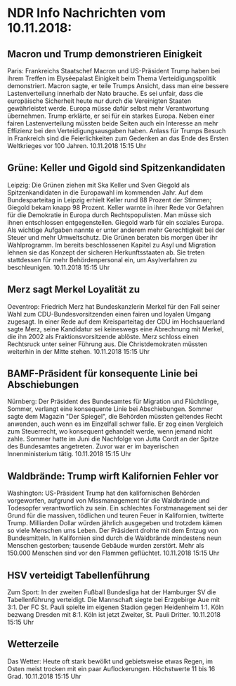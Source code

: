 # NDR Info Nachrichten vom 10.11.2018:


## Macron und Trump demonstrieren Einigkeit
Paris: Frankreichs Staatschef Macron und US-Präsident Trump haben bei ihrem Treffen im Elyséepalast Einigkeit beim Thema Verteidigungspolitik demonstriert. Macron sagte, er teile Trumps Ansicht, dass man eine bessere Lastenverteilung innerhalb der Nato brauche. Es sei unfair, dass die europäische Sicherheit heute nur durch die Vereinigten Staaten gewährleistet werde. Europa müsse dafür selbst mehr Verantwortung übernehmen. Trump erklärte, er sei für ein starkes Europa. Neben einer fairen Lastenverteilung müssten beide Seiten auch ein Interesse an mehr Effizienz bei den Verteidigungsausgaben haben. Anlass für Trumps Besuch in Frankreich sind die Feierlichkeiten zum Gedenken an das Ende des Ersten Weltkrieges vor 100 Jahren. 10.11.2018 15:15 Uhr 

## Grüne: Keller und Gigold sind Spitzenkandidaten
Leipzig: Die Grünen ziehen mit Ska Keller und Sven Giegold als Spitzenkandidaten in die Europawahl im kommenden Jahr. Auf dem Bundesparteitag in Leipzig erhielt Keller rund 88 Prozent der Stimmen; Giegold bekam knapp 98 Prozent. Keller warnte in ihrer Rede vor Gefahren für die Demokratie in Europa durch Rechtspopulisten. Man müsse sich ihnen entschlossen entgegenstellen. Giegold warb für ein soziales Europa. Als wichtige Aufgaben nannte er unter anderem mehr Gerechtigkeit bei der Steuer und mehr Umweltschutz. Die Grünen beraten bis morgen über ihr Wahlprogramm. Im bereits beschlossenen Kapitel zu Asyl und Migration lehnen sie das Konzept der sicheren Herkunftsstaaten ab. Sie treten stattdessen für mehr Behördenpersonal ein, um Asylverfahren zu beschleunigen. 10.11.2018 15:15 Uhr 

## Merz sagt Merkel Loyalität zu
Oeventrop:	Friedrich Merz hat Bundeskanzlerin Merkel für den Fall seiner Wahl zum CDU-Bundesvorsitzenden einen fairen und loyalen Umgang zugesagt. In einer Rede auf dem Kreisparteitag der CDU im Hochsauerland sagte Merz, seine Kandidatur sei keineswegs eine Abrechnung mit Merkel, die ihn 2002 als Fraktionsvorsitzende ablöste. Merz schloss einen Rechtsruck unter seiner Führung aus. Die Christdemokraten müssten weiterhin in der Mitte stehen. 10.11.2018 15:15 Uhr 

## BAMF-Präsident für konsequente Linie bei Abschiebungen
Nürnberg:	Der Präsident des Bundesamtes für Migration und Flüchtlinge, Sommer, verlangt eine konsequente Linie bei Abschiebungen. Sommer sagte dem Magazin "Der Spiegel", die Behörden müssten geltendes Recht anwenden, auch wenn es im Einzelfall schwer falle. Er zog einen Vergleich zum Steuerrecht, wo konsequent gehandelt werde, wenn jemand nicht zahle. Sommer hatte im Juni die Nachfolge von Jutta Cordt an der Spitze des Bundesamtes angetreten. Zuvor war er im bayerischen Innenministerium tätig. 10.11.2018 15:15 Uhr 

## Waldbrände: Trump wirft Kalifornien Fehler vor
Washington: US-Präsident Trump hat den kalifornischen Behörden vorgeworfen, aufgrund von Missmanagement für die Waldbrände und Todesopfer verantwortlich zu sein. Ein schlechtes Forstmanagement sei der Grund für die massiven, tödlichen und teuren Feuer in Kalifornien, twitterte Trump. Milliarden Dollar würden jährlich ausgegeben und trotzdem kämen so viele Menschen ums Leben. Der Präsident drohte mit dem Entzug von Bundesmitteln. In Kalifornien sind durch die Waldbrände mindestens neun Menschen gestorben; tausende Gebäude wurden zerstört. Mehr als 150.000 Menschen sind vor den Flammen geflüchtet. 10.11.2018 15:15 Uhr 

## HSV verteidigt Tabellenführung
Zum Sport: In der zweiten Fußball Bundesliga hat der Hamburger SV die Tabellenführung verteidigt. Die Mannschaft siegte bei Erzgebirge Aue mit 3:1. Der FC St. Pauli spielte im eigenen Stadion gegen Heidenheim 1:1. Köln bezwang Dresden mit 8:1. Köln ist jetzt Zweiter, St. Pauli Dritter. 10.11.2018 15:15 Uhr 

## Wetterzeile
Das Wetter: Heute oft stark bewölkt und gebietsweise etwas Regen, im Osten meist trocken mit ein paar Auflockerungen. Höchstwerte 11 bis 16 Grad. 10.11.2018 15:15 Uhr 
